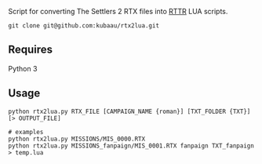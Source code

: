 Script for converting The Settlers 2 RTX files into [RTTR](https://github.com/Return-To-The-Roots/s25client) LUA scripts.

`git clone git@github.com:kubaau/rtx2lua.git`

## Requires

Python 3

## Usage

```
python rtx2lua.py RTX_FILE [CAMPAIGN_NAME {roman}] [TXT_FOLDER {TXT}] [> OUTPUT_FILE]

# examples
python rtx2lua.py MISSIONS/MIS_0000.RTX
python rtx2lua.py MISSIONS_fanpaign/MIS_0001.RTX fanpaign TXT_fanpaign > temp.lua
```
